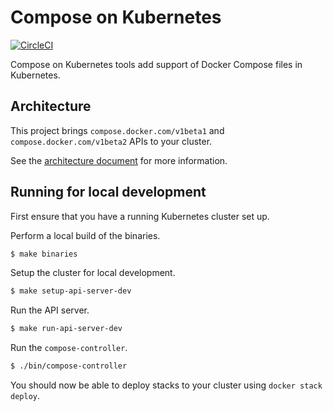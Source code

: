 # Compose on Kubernetes

[![CircleCI](https://circleci.com/gh/docker/compose-on-kubernetes/tree/master.svg?style=svg)](https://circleci.com/gh/docker/compose-on-kubernetes/tree/master)

Compose on Kubernetes tools add support of Docker Compose files in Kubernetes.

## Architecture

This project brings `compose.docker.com/v1beta1` and `compose.docker.com/v1beta2` APIs to your cluster.

See the [architecture document](docs/architecture.md) for more information.

## Running for local development

First ensure that you have a running Kubernetes cluster set up.

Perform a local build of the binaries.

```bash
$ make binaries
```

Setup the cluster for local development.

```bash
$ make setup-api-server-dev
```

Run the API server.

```bash
$ make run-api-server-dev
```

Run the `compose-controller`.

```bash
$ ./bin/compose-controller
```

You should now be able to deploy stacks to your cluster using `docker stack deploy`.
